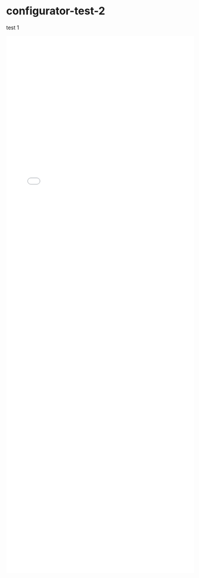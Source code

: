 # configurator-test-2

test 1

<iframe src="configuator test 3.211.%d.jpg/keyshot-configurator.html" frameborder="0" scrolling="no" style="max-width: 1920px; max-height: 1440px; height: 100%; width: 100%;"></iframe>
